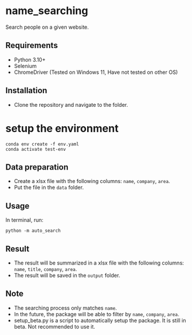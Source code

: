 # name_searching
Search people on a given website.

## Requirements
- Python 3.10+
- Selenium
- ChromeDriver (Tested on Windows 11, Have not tested on other OS)

## Installation
- Clone the repository and navigate to the folder.

# setup the environment
```
conda env create -f env.yaml
conda activate test-env
```

## Data preparation
- Create a xlsx file with the following columns: `name`, `company`, `area`.
- Put the file in the `data` folder.

## Usage
In terminal, run:
```
python -m auto_search
```

## Result
- The result will be summarized in a xlsx file with the following columns: `name`, `title`, `company`, `area`.
- The result will be saved in the `output` folder.

## Note
- The searching process only matches `name`.
- In the future, the package will be able to filter by `name`, `company`, `area`.
- setup_beta.py is a script to automatically setup the package. It is still in beta. Not recommended to use it.




